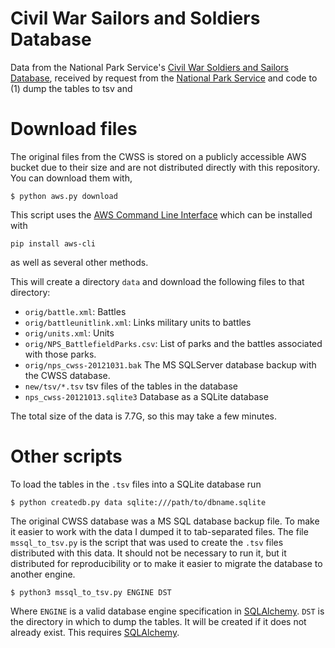 # Civil War Sailors and Soldiers Database

Data from the National Park Service's [Civil War Soldiers and Sailors Database](http://www.nps.gov/civilwar/soldiers-and-sailors-database.htm), received by request from the [National Park Service](http://www.nps.gov/aboutus/contactus.htm) and code to (1) dump the tables to tsv and

# Download files

The original files from the CWSS is stored on a publicly accessible AWS bucket due to their size and are not distributed directly with this repository.
You can download them with,
```console
$ python aws.py download
```
This script uses the [AWS Command Line Interface](https://aws.amazon.com/cli/) which can be installed with
```
pip install aws-cli
```
as well as several other methods.

This will create a directory `data` and download the following files to that directory:

- `orig/battle.xml`: Battles
- `orig/battleunitlink.xml`: Links military units to battles
- `orig/units.xml`: Units
- `orig/NPS_BattlefieldParks.csv`: List of parks and the battles associated with those parks.
- `orig/nps_cwss-20121031.bak` The MS SQLServer database backup with the CWSS database.
- `new/tsv/*.tsv` tsv files of the tables in the database
- `nps_cwss-20121013.sqlite3` Database as a SQLite database

The total size of the data is 7.7G, so this may take a few minutes.

# Other scripts

To load the tables in the `.tsv` files into a SQLite database run
```console
$ python createdb.py data sqlite:///path/to/dbname.sqlite
```

The original CWSS database was a MS SQL database backup file. To make it easier to work with the data I dumped it to tab-separated files.
The file `mssql_to_tsv.py` is the script that was used to create the `.tsv` files distributed with this data.
It should not be necessary to run it, but it distributed for reproducibility or to make it easier to migrate the database to another engine.
```console
$ python3 mssql_to_tsv.py ENGINE DST
```
Where `ENGINE` is a valid database engine specification in [SQLAlchemy](http://docs.sqlalchemy.org/en/latest/dialects/mssql.html#module-sqlalchemy.dialects.mssql.pyodbc). `DST` is the directory in which to dump the tables. It will be created if it does not already exist.
This requires [SQLAlchemy](http://www.sqlalchemy.org/).
